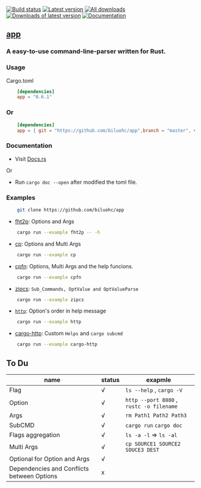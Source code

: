 [![Build status](https://travis-ci.org/biluohc/app.svg?branch=master)](https://github.com/biluohc/app)
[![Latest version](https://img.shields.io/crates/v/app.svg)](https://crates.io/crates/app)
[![All downloads](https://img.shields.io/crates/d/app.svg)](https://crates.io/crates/app)
[![Downloads of latest version](https://img.shields.io/crates/dv/app.svg)](https://crates.io/crates/app)
[![Documentation](https://docs.rs/app/badge.svg)](https://docs.rs/app)

## [app](https://github.com/biluohc/app)

### A easy-to-use command-line-parser written for Rust.

### Usage
Cargo.toml

```toml
    [dependencies]
    app = "0.6.1"
```
### Or

```toml
    [dependencies]
    app = { git = "https://github.com/biluohc/app",branch = "master", version = "0.6.1" }
```

### Documentation
* Visit [Docs.rs](https://docs.rs/app/)

Or

* Run `cargo doc --open` after modified the toml file.

### Examples

```bash
    git clone https://github.com/biluohc/app
```

* [fht2p](https://github.com/biluohc/app/blob/master/examples/fht2p.rs): Options and Args

```bash
    cargo run --example fht2p -- -h
```

* [cp](https://github.com/biluohc/app/blob/master/examples/cp.rs): Options and Multi Args

```bash
    cargo run --example cp
```

* [cpfn](https://github.com/biluohc/app/blob/master/examples/cpfn.rs): Options, Multi Args and the help funcions.

```bash
    cargo run --example cpfn
```

* [zipcs](https://github.com/biluohc/app/blob/master/examples/zipcs.rs): `Sub_Commands, OptValue and OptValueParse`

```bash
    cargo run --example zipcs
```

* [`http`](https://github.com/biluohc/app/blob/master/examples/http.rs): Option's order in help message

```bash
    cargo run --example http
```

* [cargo-http](https://github.com/biluohc/app/blob/master/examples/cargo-http.rs): Custom `Helps` and `cargo subcmd`

```bash
    cargo run --example cargo-http
```

## To Du

name | status | exapmle
 -|-|-|
Flag  |√|               `ls --help` , `cargo -V`
Option |√|              `http --port 8080` , `rustc -o filename`
Args  |√|               `rm Path1 Path2 Path3`
SubCMD |√|              `cargo run` `cargo doc` 
Flags aggregation|√|    `ls -a -l` => `ls -al`
Multi Args |√|          `cp SOURCE1 SOURCE2 SOUCE3 DEST`
Optional for Option and Args |√| 
Dependencies and Conflicts between Options |x|
